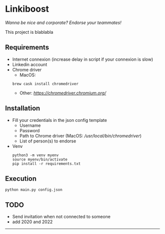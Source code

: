 # Linkiboost
*Wanna be nice and corporate? Endorse your teammates!*

This project is blablabla


## Requirements
- Internet connexion (increase delay in script if your connexion is slow)
- Linkedin account
- Chrome driver
  - MacOS:
  ```shell script
  brew cask install chromedriver
  ```
  - Other: *https://chromedriver.chromium.org/*
## Installation
- Fill your credentials in the json config template
    - Username
    - Password
    - Path to Chrome driver (MacOS: */usr/local/bin/chromedriver*)
    - List of person(s) to endorse
- Venv
    ```shell script
    python3 -m venv myenv
    source myenv/bin/activate
    pip install -r requirements.txt
    ```

## Execution
``` shell script
python main.py config.json
```
## TODO
- Send invitation when not connected to someone
- add 2020 and 2022

---